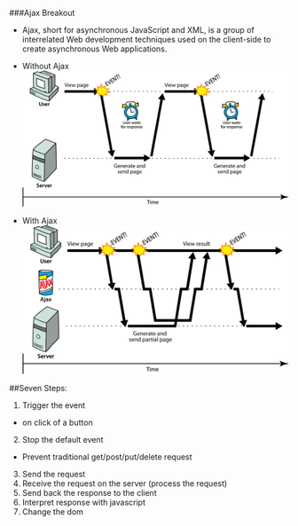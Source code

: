 ###Ajax Breakout

- Ajax, short for asynchronous JavaScript and XML, is a group of interrelated Web development techniques used on the client-side to create asynchronous Web applications.

- Without Ajax
![Alt text](/no-ajax.png "Without Ajax")

- With Ajax
![Alt text](/ajax.png "With Ajax")

##Seven Steps:
1. Trigger the event

- on click of a button

2. Stop the default event

- Prevent traditional get/post/put/delete request

3. Send the request
4. Receive the request on the server (process the request)
5. Send back the response to the client
6. Interpret response with javascript
7. Change the dom